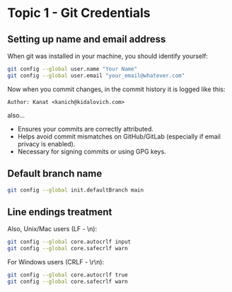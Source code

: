 # Topic 1 - Git Credentials

## Setting up name and email address
When git was installed in your machine, you should identify yourself:
```bash
git config --global user.name "Your Name"
git config --global user.email "your_email@whatever.com"
```

Now when you commit changes, in the commit history it is logged like this:
```
Author: Kanat <kanich@kidalovich.com>
```
also...
- Ensures your commits are correctly attributed.
- Helps avoid commit mismatches on GitHub/GitLab (especially if email privacy is enabled).
- Necessary for signing commits or using GPG keys.


## Default branch name
```bash
git config --global init.defaultBranch main
```

## Line endings treatment

Also, Unix/Mac users (LF - \n):
```bash
git config --global core.autocrlf input
git config --global core.safecrlf warn
```

For Windows users (CRLF - \r\n):
```bash
git config --global core.autocrlf true
git config --global core.safecrlf warn
```

